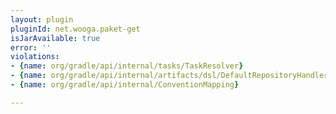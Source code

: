 ```yaml
---
layout: plugin
pluginId: net.wooga.paket-get
isJarAvailable: true
error: ''
violations:
- {name: org/gradle/api/internal/tasks/TaskResolver}
- {name: org/gradle/api/internal/artifacts/dsl/DefaultRepositoryHandler}
- {name: org/gradle/api/internal/ConventionMapping}

---
```

